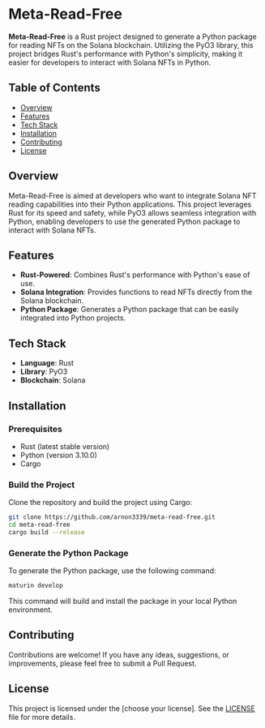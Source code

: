 
# Meta-Read-Free

**Meta-Read-Free** is a Rust project designed to generate a Python package for reading NFTs on the Solana blockchain. Utilizing the PyO3 library, this project bridges Rust's performance with Python's simplicity, making it easier for developers to interact with Solana NFTs in Python.

## Table of Contents

- [Overview](#overview)
- [Features](#features)
- [Tech Stack](#tech-stack)
- [Installation](#installation)
- [Contributing](#contributing)
- [License](#license)

## Overview

Meta-Read-Free is aimed at developers who want to integrate Solana NFT reading capabilities into their Python applications. This project leverages Rust for its speed and safety, while PyO3 allows seamless integration with Python, enabling developers to use the generated Python package to interact with Solana NFTs.

## Features

- **Rust-Powered**: Combines Rust's performance with Python's ease of use.
- **Solana Integration**: Provides functions to read NFTs directly from the Solana blockchain.
- **Python Package**: Generates a Python package that can be easily integrated into Python projects.

## Tech Stack

- **Language**: Rust
- **Library**: PyO3
- **Blockchain**: Solana

## Installation

### Prerequisites

- Rust (latest stable version)
- Python (version 3.10.0)
- Cargo

### Build the Project

Clone the repository and build the project using Cargo:

```bash
git clone https://github.com/arnon3339/meta-read-free.git
cd meta-read-free
cargo build --release
```

### Generate the Python Package

To generate the Python package, use the following command:

```bash
maturin develop
```

This command will build and install the package in your local Python environment.

## Contributing

Contributions are welcome! If you have any ideas, suggestions, or improvements, please feel free to submit a Pull Request.

## License

This project is licensed under the [choose your license]. See the [LICENSE](LICENSE) file for more details.
